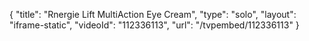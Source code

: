 {
    "title": "Rnergie Lift MultiAction Eye Cream",
    "type": "solo",
    "layout": "iframe-static",
    "videoId": "112336113",
    "url": "\/tvpembed\/112336113"
}